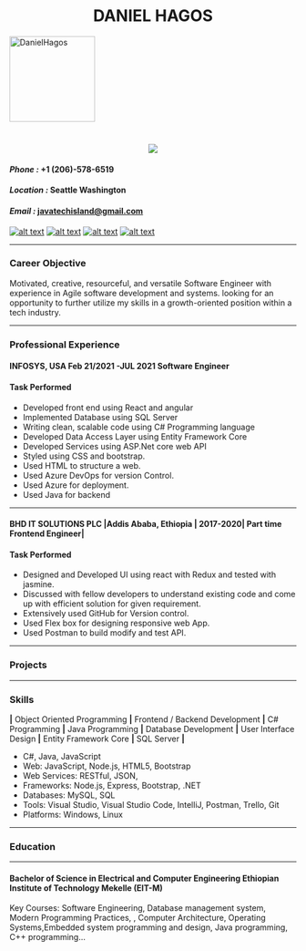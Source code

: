 <h1 align="center">
DANIEL HAGOS
  </h1>
  
  <p align="left">  <img alt="DanielHagos" src="https://media-exp1.licdn.com/dms/image/C4E03AQF233zzv2qccg/profile-displayphoto-shrink_800_800/0/1630538297303?e=1635984000&v=beta&t=i9NpVEcKAO02qIJQwH0HIRyZNBlTH7xYtd-QotWsTBE" width="150" height="150" /></p>
<h1 align="center">
  <a href="https://git.io/typing-svg">
    <img src="https://readme-typing-svg.herokuapp.com/?lines=Daniel,+Hagos;Software+Engineer;&center=true&size=30">
  </a>
  
#### *Phone :* +1 (206)-578-6519 
####  *Location :* Seattle Washington
####  *Email :* javatechisland@gmail.com


[![alt text][1]][2]   [![alt text][3]][4]   [![alt text][5]][6] [![alt text][8]][9]
___
### Career Objective
Motivated, creative, resourceful, and versatile Software Engineer with experience in Agile software development and systems. looking for an opportunity to further utilize my skills in a growth-oriented position within a tech industry.
___

### Professional Experience
#### INFOSYS, USA Feb 21/2021 -JUL 2021  Software Engineer
#### Task Performed
* Developed front end using React and angular
* Implemented Database using SQL Server
* Writing clean, scalable code using C# Programming language
* Developed Data Access Layer using Entity Framework Core
* Developed Services using ASP.Net core web API
* Styled using CSS and bootstrap.
* Used HTML to structure a web.
* Used Azure DevOps for version Control.
* Used Azure for deployment.
* Used Java for backend
___
#### BHD IT SOLUTIONS PLC |Addis Ababa, Ethiopia | 2017-2020| Part time Frontend Engineer|
#### Task Performed
* Designed and Developed UI using react with Redux and tested with jasmine.
* Discussed with fellow developers to understand existing code and come up with efficient solution for given requirement.
* Extensively used GitHub for Version control.
* Used Flex box for designing responsive web App.
* Used Postman to build modify and test API.
___
### Projects
___
### Skills
<strong>|</strong> Object Oriented Programming <strong>|</strong>  Frontend / Backend Development <strong>|</strong> C# Programming <strong>|</strong> Java Programming <strong>|</strong> Database Development <strong>|</strong> User Interface Design <strong>|</strong> Entity Framework Core <strong>|</strong>     SQL Server <strong>|</strong>
* C#, Java, JavaScript
* Web: JavaScript, Node.js, HTML5, Bootstrap
* Web Services: RESTful, JSON,
* Frameworks: Node.js, Express, Bootstrap, .NET
* Databases: MySQL, SQL
* Tools: Visual Studio, Visual Studio Code, IntelliJ, Postman, Trello, Git
* Platforms: Windows, Linux
___
### Education
___
#### Bachelor of Science in Electrical and Computer Engineering Ethiopian Institute of Technology Mekelle (EIT-M)

Key Courses: Software Engineering, Database management system, Modern Programming Practices, , Computer Architecture, Operating Systems,Embedded system programming and design, Java programming, C++ programming…


[1]: https://img.shields.io/badge/linkedin-%230077B5.svg?&style=for-the-badge&logo=linkedin&logoColor=white
[2]: https://www.linkedin.com/in/dannyhagos/
[3]: https://img.shields.io/badge/medium-%2312100E.svg?&style=for-the-badge&logo=medium&logoColor=white
[4]: https://medium.com/@dannyzsea
[5]: https://img.shields.io/badge/GitHub-%2312100E.svg?&style=for-the-badge&logo=Github&logoColor=white
[6]: https://github.com/dannyzsea
[7]: https://media-exp1.licdn.com/dms/image/C4D03AQGGN-A_H5gm4A/profile-displayphoto-shrink_800_800/0/1625596456837?e=1635984000&v=beta&t=NJRRbu6oAqCdBmylzvqMH2gT0EmfaCgvs_lQjgPsEgI
[8]: https://img.shields.io/badge/Check%20My-Personal%20Website-yellowgreen?style=for-the-badge&logo=appveyor
[9]: https://danielhagos.web.app/
